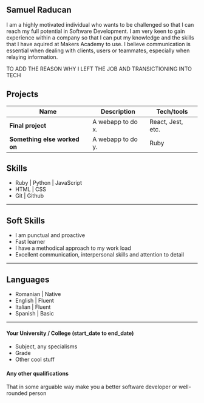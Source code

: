 ## Samuel Raducan

I am a highly motivated individual who wants to be challenged so that I can reach my full potential in Software Development. 
I am very keen to gain experience within a company so that I can put my knowledge and the skills that I have aquired at Makers Academy to use.
I believe communication is essential when dealing with clients, users or teammates, especially when relaying information.

TO ADD THE REASON WHY I LEFT THE JOB AND TRANSICTIONING INTO TECH

## Projects

| Name                         | Description       | Tech/tools        |
| ---------------------------- | ----------------- | ----------------- |
| **Final project**            | A webapp to do x. | React, Jest, etc. |
| **Something else worked on** | A webapp to do y. | Ruby              |


## Skills

- Ruby | Python | JavaScript
- HTML | CSS
- Git | Github

- - - - 

## Soft Skills

- I am punctual and proactive
- Fast learner
- I have a methodical approach to my work load 
- Excellent communication, interpersonal skills and attention to detail

- - - - 

## Languages

- Romanian | Native
- English | Fluent
- Italian | Fluent
- Spanish | Basic


- - - - 

#### Your University / College (start_date to end_date)

- Subject, any specialisms
- Grade
- Other cool stuff

#### Any other qualifications

That in some arguable way make you a better software developer or well-rounded person


